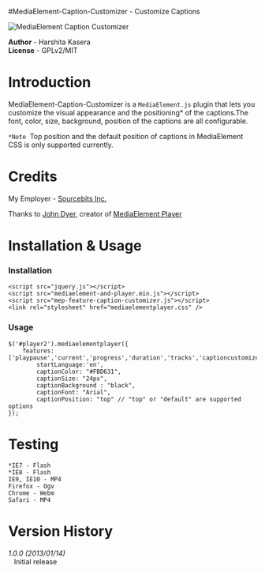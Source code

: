 #MediaElement-Caption-Customizer - Customize Captions

![MediaElement Caption Customizer](https://raw.github.com/sourcebits-harshitakasera/mediaelement-caption-customizer/master/snapshots/caption-customizer.png "Caption Customizer")

__Author__   - Harshita Kasera  
__License__   - GPLv2/MIT 


# Introduction

MediaElement-Caption-Customizer  is a <code>MediaElement.js</code> plugin that lets you customize the visual appearance and the positioning* of the captions.The font, color, size, background, position of the captions are all configurable. 

<code>*Note</code>&nbsp; Top position and the default position of captions in MediaElement CSS is only supported currently.

# Credits

My Employer - [Sourcebits Inc.](http://www.sourcebits.com)

Thanks to [John Dyer](https://github.com/johndyer), creator of [MediaElement Player](http://mediaelementjs.com/)

# Installation & Usage

### Installation
    <script src="jquery.js"></script>
    <script src="mediaelement-and-player.min.js"></script>
    <script src="mep-feature-caption-customizer.js"></script>
    <link rel="stylesheet" href="mediaelementplayer.css" />

### Usage
    $('#player2').mediaelementplayer({
  	    features: ['playpause','current','progress','duration','tracks','captioncustomizer'],
		    startLanguage:'en',
		    captionColor: "#FBD631",
		    captionSize: "24px",
		    captionBackground : "black",
		    captionFont: "Arial",
		    captionPosition: "top" // "top" or "default" are supported options
	});

# Testing
    *IE7 - Flash 
    *IE8 - Flash
    IE9, IE10 - MP4
    Firefox - Ogv
    Chrome - Webm
    Safari - MP4
    

# Version History

*1.0.0 (2013/01/14)*    
&nbsp;&nbsp;&nbsp;Initial release
